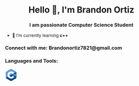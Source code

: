 <h1 align="center">Hello 👋, I'm Brandon Ortiz</h1>
<h3 align="center">I am passionate Computer Science Student</h3>

- 🌱 I’m currently learning **c++**

<h3 align="left">Connect with me: Brandonortiz7821@gmail.com</h3>
<p align="left">
</p>

<h3 align="left">Languages and Tools:</h3>
<p align="left"> <a href="https://www.w3schools.com/cpp/" target="_blank" rel="noreferrer"> <img src="https://raw.githubusercontent.com/devicons/devicon/master/icons/cplusplus/cplusplus-original.svg" alt="cplusplus" width="40" height="40"/> </a> </p>

